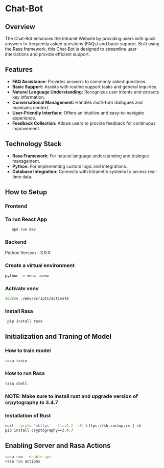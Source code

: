 # Chat-Bot

## Overview

The Chat-Bot enhances the Intranet Website by providing users with quick answers to frequently asked questions (FAQs) and basic support. Built using the Rasa framework, this Chat-Bot is designed to streamline user interactions and provide efficient support.

## Features

- **FAQ Assistance:** Provides answers to commonly asked questions.
- **Basic Support:** Assists with routine support tasks and general inquiries.
- **Natural Language Understanding:** Recognizes user intents and extracts key information.
- **Conversational Management:** Handles multi-turn dialogues and maintains context.
- **User-Friendly Interface:** Offers an intuitive and easy-to-navigate experience.
- **Feedback Collection:** Allows users to provide feedback for continuous improvement.

## Technology Stack

- **Rasa Framework:** For natural language understanding and dialogue management.
- **Python:** For implementing custom logic and integrations.
- **Database Integration:** Connects with Intranet's systems to access real-time data.


## How to Setup

### Frontend

### To run React App 

```bash 
   npm run dev
```

### Backend

Python Version - 3.9.0

### Create a virtual environment 
```bash
python -m venv .venv
```
### Activate venv 
```bash
source .venv/Scripts/activate
```
### Install Rasa 
```bash
 pip install rasa
```
## Initialization and Traning of Model

### How to train model 
```bash
rasa train
```
### How to run Rasa 
```bash
rasa shell
```
### NOTE: Make sure to install rust and upgrade version of crpytography to 3.4.7

### Installation of Rust

 ```bash
 curl --proto '=https' --tlsv1.2 -sSf https://sh.rustup.rs | sh
 pip install cryptography==3.4.7
```

## Enabling Server and Rasa Actions
```bash
rasa run --enable-api
rasa run actions
```

